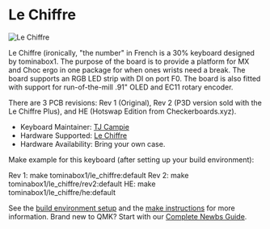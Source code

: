 # Le Chiffre

![Le Chiffre](https://i.imgur.com/X1WsUmdl.png)

Le Chiffre (ironically, "the number" in French is a 30% keyboard designed by tominabox1.  The purpose of the board is to provide a platform for MX and Choc ergo in one package for when ones wrists need a break. The board supports an RGB LED strip with DI on port F0. The board is also fitted with support for run-of-the-mill .91" OLED and EC11 rotary encoder.  

There are 3 PCB revisions: Rev 1 (Original), Rev 2 (P3D version sold with the Le Chiffre Plus), and HE (Hotswap Edition from Checkerboards.xyz).
 
* Keyboard Maintainer: [TJ Campie](https://github.com/tominabox1)
* Hardware Supported: [Le Chiffre](https://github.com/tominabox1/Le-Chiffre-Keyboard)
* Hardware Availability: Bring your own case.

Make example for this keyboard (after setting up your build environment):

Rev 1:    make tominabox1/le_chiffre:default
Rev 2:    make tominabox1/le_chiffre/rev2:default
HE:       make tominabox1/le_chiffre/he:default

See the [build environment setup](https://docs.qmk.fm/#/getting_started_build_tools) and the [make instructions](https://docs.qmk.fm/#/getting_started_make_guide) for more information. Brand new to QMK? Start with our [Complete Newbs Guide](https://docs.qmk.fm/#/newbs).
